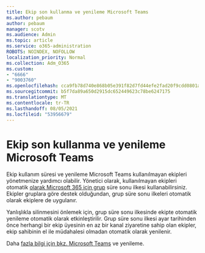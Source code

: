 ```yaml
---
title: Ekip son kullanma ve yenileme Microsoft Teams
ms.author: pebaum
author: pebaum
manager: scotv
ms.audience: Admin
ms.topic: article
ms.service: o365-administration
ROBOTS: NOINDEX, NOFOLLOW
localization_priority: Normal
ms.collection: Adm_O365
ms.custom:
- "6666"
- "9003760"
ms.openlocfilehash: cca9fb78d740e868b05e391f82d7fd44efe2fad20f9cdd0801ae05dbfa410a05
ms.sourcegitcommit: b5f7da89a650d2915dc652449623c78be6247175
ms.translationtype: MT
ms.contentlocale: tr-TR
ms.lasthandoff: 08/05/2021
ms.locfileid: "53956679"
---
```

# <a name="team-expiration-and-renewal-in-microsoft-teams"></a>Ekip son kullanma ve yenileme Microsoft Teams

Ekip kullanım süresi ve yenileme Microsoft Teams kullanılmayan ekipleri yönetmenize yardımcı olabilir. Yönetici olarak, kullanılmayan ekipleri otomatik [olarak Microsoft 365 için grup](https://docs.microsoft.com/microsoft-365/admin/create-groups/office-365-groups-expiration-policy) süre sonu ilkesi kullanabilirsiniz. Ekipler gruplara göre destek olduğundan, grup süre sonu ilkeleri otomatik olarak ekiplere de uygulanır.

Yanlışlıkla silinmesini önlemek için, grup süre sonu ilkesinde ekipte otomatik yenileme otomatik olarak etkinleştirilir. Grup süre sonu ilkesi ayar tarihinden önce herhangi bir ekip üyesinin en az bir kanal ziyaretine sahip olan ekipler, ekip sahibinin el ile müdahalesi olmadan otomatik olarak yenilenir.  

Daha [fazla bilgi için bkz. Microsoft Teams](https://docs.microsoft.com/microsoftteams/team-expiration-renewal) ve yenileme.
